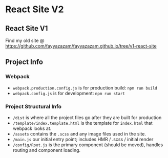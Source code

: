 # React Site V2

## React Site V1
Find my old site @ https://github.com/fayyazazam/fayyazazam.github.io/tree/v1-react-site

## Project Info

### Webpack
- `webpack.production.config.js` is for production build: `npm run build`
- `webpack.config.js` is for development: `npm run start`

### Project Structural Info
- `/dist` is where all the project files go after they are built for production
- `/template/index.template.html` is the template for `index.html` that webpack looks at.
- `/assets` contains the `.scss` and any image files used in the site.
- `/main.js` our initial entry point; includes HMR / .scss / initial render 
- `/config/Root.js` is the primary component (should be moved), handles routing and component loading.
